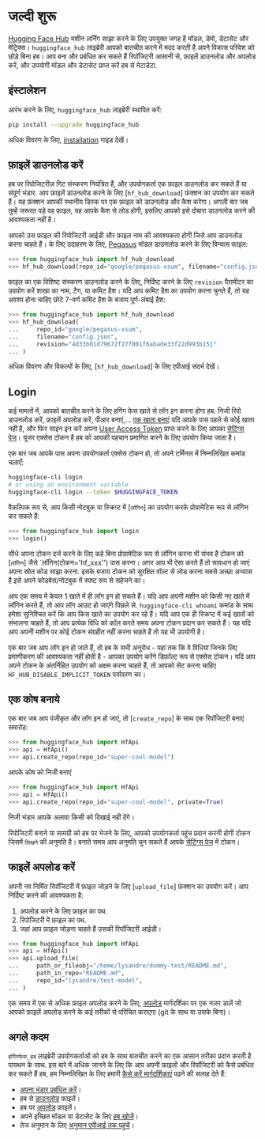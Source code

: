 <!--⚠️ Note that this file is in Markdown but contains specific syntax for our doc-builder (similar to MDX) that may not be
rendered properly in your Markdown viewer.
-->

# जल्दी शुरू

[Hugging Face Hub](https://huggingface.co/) मशीन लर्निंग साझा करने के लिए उपयुक्त जगह है
मॉडल, डेमो, डेटासेट और मेट्रिक्स। `huggingface_hub` लाइब्रेरी आपको बातचीत करने में मदद करती है
अपने विकास परिवेश को छोड़े बिना हब। आप बना और प्रबंधित कर सकते हैं
रिपॉजिटरी आसानी से, फ़ाइलें डाउनलोड और अपलोड करें, और उपयोगी मॉडल और डेटासेट प्राप्त करें
हब से मेटाडेटा.

## इंस्टालेशन

आरंभ करने के लिए, `huggingface_hub` लाइब्रेरी स्थापित करें:

```bash
pip install --upgrade huggingface_hub
```

अधिक विवरण के लिए, [installation](इंस्टॉलेशन) गाइड देखें।

## फ़ाइलें डाउनलोड करें

हब पर रिपोजिटरीज़ गिट संस्करण नियंत्रित हैं, और उपयोगकर्ता एक फ़ाइल डाउनलोड कर सकते हैं
या संपूर्ण भंडार. आप फ़ाइलें डाउनलोड करने के लिए [`hf_hub_download`] फ़ंक्शन का उपयोग कर सकते हैं।
यह फ़ंक्शन आपकी स्थानीय डिस्क पर एक फ़ाइल को डाउनलोड और कैश करेगा। अगली बार जब तुम्हें जरूरत पड़े
वह फ़ाइल, यह आपके कैश से लोड होगी, इसलिए आपको इसे दोबारा डाउनलोड करने की आवश्यकता नहीं है।

आपको उस फ़ाइल की रिपोजिटरी आईडी और फ़ाइल नाम की आवश्यकता होगी जिसे आप डाउनलोड करना चाहते हैं। के लिए
उदाहरण के लिए, [Pegasus](https://huggingface.co/google/pegasus-xsum) मॉडल डाउनलोड करने के लिए
विन्यास फाइल:

```py
>>> from huggingface_hub import hf_hub_download
>>> hf_hub_download(repo_id="google/pegasus-xsum", filename="config.json")
```

फ़ाइल का एक विशिष्ट संस्करण डाउनलोड करने के लिए, निर्दिष्ट करने के लिए `revision` पैरामीटर का उपयोग करें
शाखा का नाम, टैग, या कमिट हैश। यदि आप कमिट हैश का उपयोग करना चुनते हैं, तो यह अवश्य होना चाहिए
छोटे 7-वर्ण कमिट हैश के बजाय पूर्ण-लंबाई हैश:

```py
>>> from huggingface_hub import hf_hub_download
>>> hf_hub_download(
...     repo_id="google/pegasus-xsum",
...     filename="config.json",
...     revision="4d33b01d79672f27f001f6abade33f22d993b151"
... )
```

अधिक विवरण और विकल्पों के लिए, [`hf_hub_download`] के लिए एपीआई संदर्भ देखें।

## Login

कई मामलों में, आपको बातचीत करने के लिए हगिंग फेस खाते से लॉग इन करना होगा
हब: निजी रिपो डाउनलोड करें, फ़ाइलें अपलोड करें, पीआर बनाएं,...
[एक खाता बनाएं](https://huggingface.co/join) यदि आपके पास पहले से कोई खाता नहीं है, और फिर साइन इन करें
अपना [User Access Token](https://huggingface.co/docs/hub/security-tokens) प्राप्त करने के लिए
आपका [सेटिंग्स पेज](https://huggingface.co/settings/tokens)। यूजर एक्सेस टोकन है
हब को आपकी पहचान प्रमाणित करने के लिए उपयोग किया जाता है।

एक बार जब आपके पास अपना उपयोगकर्ता एक्सेस टोकन हो, तो अपने टर्मिनल में निम्नलिखित कमांड चलाएँ:

```bash
huggingface-cli login
# or using an environment variable
huggingface-cli login --token $HUGGINGFACE_TOKEN
```

वैकल्पिक रूप से, आप किसी नोटबुक या स्क्रिप्ट में [`लॉगिन`] का उपयोग करके प्रोग्रामेटिक रूप से लॉगिन कर सकते हैं:

```py
>>> from huggingface_hub import login
>>> login()
```

सीधे अपना टोकन दर्ज करने के लिए कहे बिना प्रोग्रामेटिक रूप से लॉगिन करना भी संभव है
टोकन को [`लॉगिन`] जैसे `लॉगिन(टोकन='hf_xxx'') पास करना। अगर आप भी ऐसा करते हैं तो सावधान हो जाएं
अपना स्रोत कोड साझा करना. इसके बजाय टोकन को सुरक्षित वॉल्ट से लोड करना सबसे अच्छा अभ्यास है
इसे अपने कोडबेस/नोटबुक में स्पष्ट रूप से सहेजने का।

आप एक समय में केवल 1 खाते में ही लॉग इन हो सकते हैं। यदि आप अपनी मशीन को किसी नए खाते में लॉगिन करते हैं, तो आप लॉग आउट हो जाएंगे
पिछले से. `huggingface-cli whoami` कमांड के साथ हमेशा सुनिश्चित करें कि आप किस खाते का उपयोग कर रहे हैं।
यदि आप एक ही स्क्रिप्ट में कई खातों को संभालना चाहते हैं, तो आप प्रत्येक विधि को कॉल करते समय अपना टोकन प्रदान कर सकते हैं। यह
यदि आप अपनी मशीन पर कोई टोकन संग्रहीत नहीं करना चाहते हैं तो यह भी उपयोगी है।

<Tip warning={true}>

एक बार जब आप लॉग इन हो जाते हैं, तो हब के सभी अनुरोध - यहां तक ​​कि वे विधियां जिनके लिए प्रमाणीकरण की आवश्यकता नहीं होती है - आपका उपयोग करेंगे
डिफ़ॉल्ट रूप से एक्सेस टोकन। यदि आप अपने टोकन के अंतर्निहित उपयोग को अक्षम करना चाहते हैं, तो आपको सेट करना चाहिए
`HF_HUB_DISABLE_IMPLICIT_TOKEN` पर्यावरण चर।

</Tip>

## एक कोष बनाये

एक बार जब आप पंजीकृत और लॉग इन हो जाएं, तो [`create_repo`] के साथ एक रिपॉजिटरी बनाएं
समारोह:

```py
>>> from huggingface_hub import HfApi
>>> api = HfApi()
>>> api.create_repo(repo_id="super-cool-model")
```

आपके कोष को निजी बनाएं

```py
>>> from huggingface_hub import HfApi
>>> api = HfApi()
>>> api.create_repo(repo_id="super-cool-model", private=True)
```

निजी भंडार आपके अलावा किसी को दिखाई नहीं देंगे।

<Tip>

रिपोजिटरी बनाने या सामग्री को हब पर भेजने के लिए, आपको उपयोगकर्ता पहुंच प्रदान करनी होगी
टोकन जिसमें `लिखने` की अनुमति है। बनाते समय आप अनुमति चुन सकते हैं
आपके [सेटिंग्स पेज](https://huggingface.co/settings/tokens) में टोकन।

</Tip>

## फाइलें अपलोड करें

अपनी नव निर्मित रिपॉजिटरी में फ़ाइल जोड़ने के लिए [`upload_file`] फ़ंक्शन का उपयोग करें। आप
निर्दिष्ट करने की आवश्यकता है:

1. अपलोड करने के लिए फ़ाइल का पथ.
2. रिपोजिटरी में फ़ाइल का पथ.
3. जहां आप फ़ाइल जोड़ना चाहते हैं उसकी रिपॉजिटरी आईडी।

```py
>>> from huggingface_hub import HfApi
>>> api = HfApi()
>>> api.upload_file(
...     path_or_fileobj="/home/lysandre/dummy-test/README.md",
...     path_in_repo="README.md",
...     repo_id="lysandre/test-model",
... )
```

एक समय में एक से अधिक फ़ाइल अपलोड करने के लिए, [अपलोड](./guides/upload) मार्गदर्शिका पर एक नज़र डालें
जो आपको फ़ाइलें अपलोड करने के कई तरीकों से परिचित कराएगा (git के साथ या उसके बिना)।

## अगले कदम

`हगिंगफेस_हब` लाइब्रेरी उपयोगकर्ताओं को हब के साथ बातचीत करने का एक आसान तरीका प्रदान करती है
पायथन के साथ. इस बारे में अधिक जानने के लिए कि आप अपनी फ़ाइलों और रिपॉजिटरी को कैसे प्रबंधित कर सकते हैं
हब, हम निम्नलिखित के लिए हमारी [कैसे करें मार्गदर्शिकाएं](./guides/अवलोकन) पढ़ने की सलाह देते हैं:

- [अपना भंडार प्रबंधित करें](./guides/repository)।
- हब से [डाउनलोड](./guides/download) फ़ाइलें।
- हब पर [अपलोड](./guides/upload) फ़ाइलें।
- अपने इच्छित मॉडल या डेटासेट के लिए [हब खोजें](./guides/search)।
- तेज अनुमान के लिए [अनुमान एपीआई तक पहुंचें](./guides/अनुमान)।
